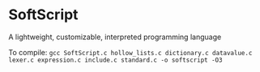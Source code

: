 # SoftScript
A lightweight, customizable, interpreted programming language

To compile:
`gcc SoftScript.c hollow_lists.c dictionary.c datavalue.c lexer.c expression.c include.c standard.c -o softscript -O3`
